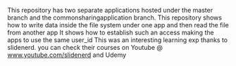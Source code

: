This repository has two separate applications hosted under the master branch and the commonsharingapplication branch.
This repository shows how to write data inside the file system under one app and then read the file from another app
It shows how to establish such an access making the apps to use the same user_id
This was an interesting learning exp thanks to slidenerd.
you can check their courses on Youtube @ www.youtube.com/slidenerd and Udemy 
